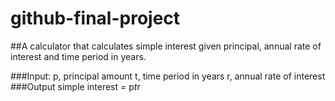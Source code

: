 # github-final-project

##A calculator that calculates simple interest given principal, annual rate of interest and time period in years.

###Input:
   p, principal amount
   t, time period in years
   r, annual rate of interest
###Output
   simple interest = p*t*r

